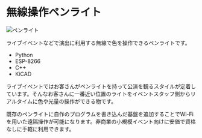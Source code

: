 # 無線操作ペンライト
 
![ペンライト](../img/pen.jpg )

ライブイベントなどで演出に利用する無線で色を操作できるペンライトです。

- Python
- ESP-8266
- C++
- KiCAD

ライブイベントではお客さんがペンライトを持って公演を観るスタイルが定着しています。そんなお客さんに一番近い位置のライトをイベントスタッフ側からリアルタイムに色や光量の操作ができる物です。

既存のペンライトに自作のプログラムを書き込んだ基盤を追加することでWi-Fiを用いた遠隔操作が可能になります。非商業の小規模イベント向けに安価で資格なしに手軽に利用できます。


